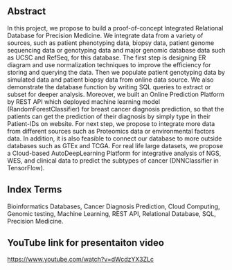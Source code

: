 ## Abstract
In this project, we propose to build a proof-of-concept Integrated Relational Database for Precision Medicine. We integrate data from a variety of sources, such as patient phenotyping data, biopsy data, patient genome sequencing data or genotyping data and major genomic database data such as UCSC and RefSeq, for this database. The first step is designing ER diagram and use normalization techniques to improve the efficiency for storing and querying the data. Then we populate patient genotyping data by simulated data and patient biopsy data from online data source. We also demonstrate the database function by writing SQL queries to extract or subset for deeper analysis. Moreover, we built an Online Prediction Platform by REST API which deployed machine learning model (RandomForestClassifier) for breast cancer diagnosis prediction, so that the patients can get the prediction of their diagnosis by simply type in their Patient-IDs on website.  For next step, we propose to integrate more data from different sources such as Proteomics data or environmental factors data. In addition, it is also feasible to connect our database to more outside databases such as GTEx and TCGA.  For real life large datasets, we propose a Cloud-based AutoDeepLearning Platform for integrative analysis of NGS, WES, and clinical data to predict the subtypes of cancer (DNNClassifier in TensorFlow).

## Index Terms
Bioinformatics Databases, Cancer Diagnosis Prediction, Cloud Computing, Genomic testing, Machine Learning, REST API, Relational Database, SQL, Precision Medicine.


## YouTube link for presentaiton video
https://www.youtube.com/watch?v=dWcdzYX3ZLc
